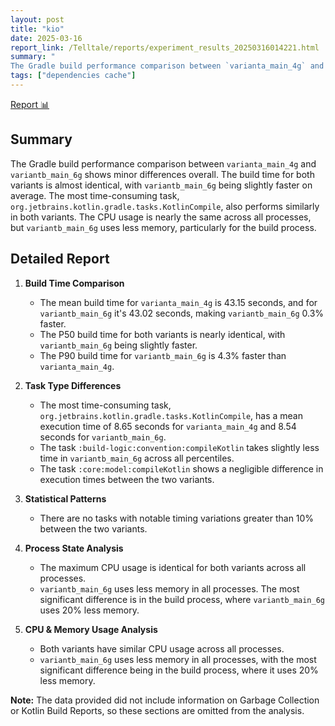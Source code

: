 ```yaml
---
layout: post
title: "kio"
date: 2025-03-16
report_link: /Telltale/reports/experiment_results_20250316014221.html
summary: " 
The Gradle build performance comparison between `varianta_main_4g` and `variantb_main_6g` shows minor differences overall. The build time for both variants is almost identical, with `variantb_main_6g` being slightly faster on average. The most time-consuming task, `org.jetbrains.kotlin.gradle.tasks.KotlinCompile`, also performs similarly in both variants. The CPU usage is nearly the same across all processes, but `variantb_main_6g` uses less memory, particularly for the build process."
tags: ["dependencies cache"]
---
```

[Report 📊](../../reports/experiment_results_20250316014221.html)
## Summary
The Gradle build performance comparison between `varianta_main_4g` and `variantb_main_6g` shows minor differences overall. The build time for both variants is almost identical, with `variantb_main_6g` being slightly faster on average. The most time-consuming task, `org.jetbrains.kotlin.gradle.tasks.KotlinCompile`, also performs similarly in both variants. The CPU usage is nearly the same across all processes, but `variantb_main_6g` uses less memory, particularly for the build process.

## Detailed Report

1. **Build Time Comparison**
   - The mean build time for `varianta_main_4g` is 43.15 seconds, and for `variantb_main_6g` it's 43.02 seconds, making `variantb_main_6g` 0.3% faster.
   - The P50 build time for both variants is nearly identical, with `variantb_main_6g` being slightly faster.
   - The P90 build time for `variantb_main_6g` is 4.3% faster than `varianta_main_4g`.

2. **Task Type Differences**
   - The most time-consuming task, `org.jetbrains.kotlin.gradle.tasks.KotlinCompile`, has a mean execution time of 8.65 seconds for `varianta_main_4g` and 8.54 seconds for `variantb_main_6g`.
   - The task `:build-logic:convention:compileKotlin` takes slightly less time in `variantb_main_6g` across all percentiles.
   - The task `:core:model:compileKotlin` shows a negligible difference in execution times between the two variants.

3. **Statistical Patterns**
   - There are no tasks with notable timing variations greater than 10% between the two variants.

4. **Process State Analysis**
   - The maximum CPU usage is identical for both variants across all processes.
   - `variantb_main_6g` uses less memory in all processes. The most significant difference is in the build process, where `variantb_main_6g` uses 20% less memory.

5. **CPU & Memory Usage Analysis**
   - Both variants have similar CPU usage across all processes.
   - `variantb_main_6g` uses less memory in all processes, with the most significant difference being in the build process, where it uses 20% less memory.

**Note:** The data provided did not include information on Garbage Collection or Kotlin Build Reports, so these sections are omitted from the analysis.
